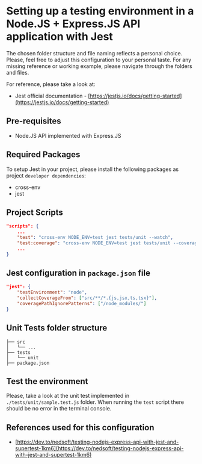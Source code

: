 # Setting up a testing environment in a Node.JS + Express.JS API application with Jest

The chosen folder structure and file naming reflects a personal choice. Please, feel free to adjust this configuration to your personal taste. For any missing reference or working example, please navigate through the folders and files.

For reference, please take a look at:

- Jest official documentation - [https://jestjs.io/docs/getting-started](https://jestjs.io/docs/getting-started)

## Pre-requisites

- Node.JS API implemented with Express.JS

## Required Packages

To setup Jest in your project, please install the following packages as project `developer dependencies`:

- cross-env
- jest

## Project Scripts

```json
"scripts": {
    ...
    "test": "cross-env NODE_ENV=test jest tests/unit --watch",
    "test:coverage": "cross-env NODE_ENV=test jest tests/unit --coverage",
    ...
}
```

## Jest configuration in `package.json` file

```json
"jest": {
    "testEnvironment": "node",
    "collectCoverageFrom": ["src/**/*.{js,jsx,ts,tsx}"],
    "coveragePathIgnorePatterns": ["/node_modules/"]
}
```

## Unit Tests folder structure

```
├── src
│   └── ...
├── tests
│   └── unit
├── package.json
```

## Test the environment

Please, take a look at the unit test implemented in `./tests/unit/sample.test.js` folder. When running the `test` script there should be no error in the terminal console.

## References used for this configuration

- [https://dev.to/nedsoft/testing-nodejs-express-api-with-jest-and-supertest-1km6](https://dev.to/nedsoft/testing-nodejs-express-api-with-jest-and-supertest-1km6)
